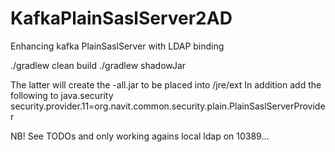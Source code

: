 # KafkaPlainSaslServer2AD
Enhancing kafka PlainSaslServer with LDAP binding

./gradlew clean build
./gradlew shadowJar

The latter will create the <name><version>-all.jar to be placed into <java home>/jre/ext 
In addition add the following to java.security
security.provider.11=org.navit.common.security.plain.PlainSaslServerProvider

NB! See TODOs and only working agains local ldap on 10389...

